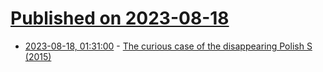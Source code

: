# [Published on 2023-08-18](index.md)

* [2023-08-18, 01:31:00](https://lobste.rs/s/qidnrk/curious_case_disappearing_polish_s_2015) - [The curious case of the disappearing Polish S (2015)](https://medium.engineering/the-curious-case-of-disappearing-polish-s-fa398313d4df)
